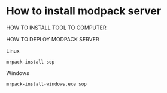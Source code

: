# How to install modpack server

HOW TO INSTALL TOOL TO COMPUTER

HOW TO DEPLOY MODPACK SERVER

Linux
```
mrpack-install sop
```

Windows
```
mrpack-install-windows.exe sop
```
